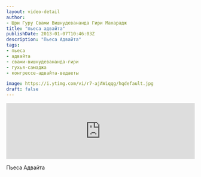 ```yaml
---
layout: video-detail
author:
- Шри Гуру Свами Вишнудевананда Гири Махарадж
title: "пьеса адвайта"
publishDate: 2013-01-07T10:46:03Z
description: "Пьеса Адвайта"
tags: 
- пьеса
- адвайта
- свами-вишнудевананда-гири
- гухья-самаджа
- конгрессе-адвайта-ведаеты

image: https://i.ytimg.com/vi/r7-ajAWiqqg/hqdefault.jpg
draft: false
---
```


<iframe width="100%" src="https://www.youtube.com/embed/r7-ajAWiqqg" frameborder="0" allowfullscreen=""></iframe> 

 Пьеса Адвайта

  

 